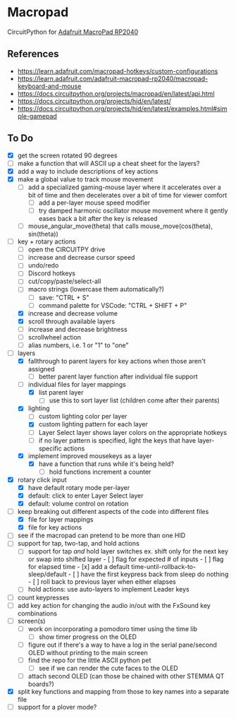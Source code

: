 # Macropad
CircuitPython for [Adafruit MacroPad RP2040](https://www.adafruit.com/product/5128)

## References
- https://learn.adafruit.com/macropad-hotkeys/custom-configurations
- https://learn.adafruit.com/adafruit-macropad-rp2040/macropad-keyboard-and-mouse
- https://docs.circuitpython.org/projects/macropad/en/latest/api.html
- https://docs.circuitpython.org/projects/hid/en/latest/
- https://docs.circuitpython.org/projects/hid/en/latest/examples.html#simple-gamepad

## To Do
- [x] get the screen rotated 90 degrees
- [ ] make a function that will ASCII up a cheat sheet for the layers?
- [x] add a way to include descriptions of key actions
- [x] make a global value to track mouse movement
    - [ ] add a specialized gaming-mouse layer where it accelerates over a bit of time and then decelerates over a bit of time for viewer comfort
        - [ ] add a per-layer mouse speed modifier
        - [ ] try damped harmonic oscillator mouse movement where it gently eases back a bit after the key is released
    - [ ] mouse_angular_move(theta) that calls mouse_move(cos(theta), sin(theta))
- [ ] key + rotary actions
    - [ ] open the CIRCUITPY drive
    - [ ] increase and decrease cursor speed
    - [ ] undo/redo
    - [ ] Discord hotkeys
    - [ ] cut/copy/paste/select-all
    - [ ] macro strings (lowercase them automatically?)
        - [ ] save: "CTRL + S"
        - [ ] command palette for VSCode: "CTRL + SHIFT + P"
    - [x] increase and decrease volume
    - [x] scroll through available layers
    - [ ] increase and decrease brightness
    - [ ] scrollwheel action
    - [ ] alias numbers, i.e.  1 or "1" to "one"
- [ ] layers
    - [x] fallthrough to parent layers for key actions when those aren't assigned
        - [ ] better parent layer function after individual file support
    - [ ] individual files for layer mappings
        - [x] list parent layer
            - [ ] use this to sort layer list (children come after their parents)
    - [x] lighting
        - [ ] custom lighting color per layer
        - [x] custom lighting pattern for each layer
        - [ ] Layer Select layer shows layer colors on the appropriate hotkeys
        - [ ] if no layer pattern is specified, light the keys that have layer-specific actions
    - [x] implement improved mousekeys as a layer
        - [x] have a function that runs while it's being held?
            - [ ] hold functions increment a counter
- [x] rotary click input
    - [x] have default rotary mode per-layer
    - [x] default: click to enter Layer Select layer
    - [x] default: volume control on rotation
- [ ] keep breaking out different aspects of the code into different files
    - [x] file for layer mappings
    - [x] file for key actions
- [ ] see if the macropad can pretend to be more than one HID
- [ ] support for tap, two-tap, and hold actions
    - [ ] support for tap *and* hold layer switches
          ex. shift only for the next key or swap into shifted layer
          - [ ] flag for expected # of inputs
          - [ ] flag for elapsed time
          - [x] add a default time-until-rollback-to-sleep/default
              - [ ] have the first keypress back from sleep do nothing
          - [ ] roll back to previous layer when either elapses
    - [ ] hold actions: use auto-layers to implement Leader keys

- [ ] count keypresses
- [ ] add key action for changing the audio in/out
    with the FxSound key combinations
- [ ] screen(s)
    - [ ] work on incorporating a pomodoro timer using the time lib
        - [ ] show timer progress on the OLED
    - [ ] figure out if there's a way to have a log in the serial pane/second OLED without printing to the main screen
    - [ ] find the repo for the little ASCII python pet
        - [ ] see if we can render the cute faces to the OLED
    - [ ] attach second OLED (can those be chained with other STEMMA QT boards?)
- [x] split key functions and mapping from those to key names into a separate file
- [ ] support for a plover mode?
